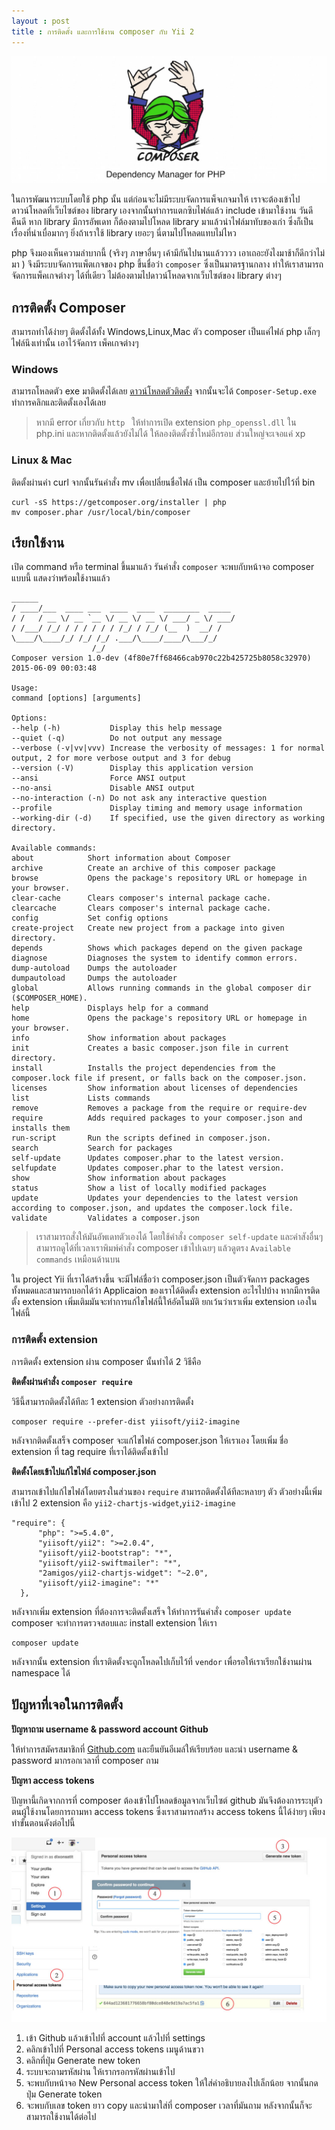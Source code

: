 ```yaml
---
layout : post
title : การติดตั้ง และการใช้งาน composer กับ Yii 2
---
```

![](/img/composer.jpg)

ในการพัฒนาระบบโดยใช้ php นั้น แต่ก่อนจะไม่มีระบบจัดการแพ็จเกจมาให้ เราจะต้องเข้าไปดาวน์โหลดที่เว็บไซต์ของ library เองจากนั้นทำการแตกซิบไฟล์แล้ว include เข้ามาใช้งาน วันดีคืนดี หาก library มีการอัพเดท ก็ต้องตามไปโหลด library มาแล้วนำไฟล์มาทับของเก่า ซึ่งก็เป็นเรื่องที่น่าเบื่อมากๆ  ยิ่งถ้าเราใช้ library เยอะๆ นี่ตามไปโหลดแทบไม่ไหว

php จึงมองเห็นความลำบากนี้ (จริงๆ ภาษาอื่นๆ เค้ามีกันไปนานแล้วววว เอาเถอะยังไงมาช้าก็ดีกว่าไม่มา  )
จึงมีระบบจัดการแพ็ตเกจของ php ขึ้นชื่อว่า `composer` ซึ่งเป็นมาตรฐานกลาง ทำให้เราสามารถจัดการแพ็คเกจต่างๆ ได้ที่เดียว ไม่ต้องตามไปดาวน์โหลดจากเว็บไซต์ของ library ต่างๆ

## การติดตั้ง Composer

สามารถทำได้ง่ายๆ ติดตั้งได้ทั้ง Windows,Linux,Mac ตัว composer เป็นแค่ไฟล์ php เล็กๆ ไฟล์นึงเท่านั้น เอาไว้จัดการ เพ็คเกจต่างๆ

### Windows
สามารถโหลดตัว exe มาติดตั้งได้เลย [ดาวน์โหลดตัวติดตั้ง](https://getcomposer.org/doc/00-intro.md#installation-windows) จากนั้นจะได้ `Composer-Setup.exe` ทำการคลิกและติดตั้งเองได้เลย

> หากมี error เกี่ยวกับ `http ` ให้ทำการเปิด extension `php_openssl.dll` ใน php.ini และหากติดตั้งแล้วยังไม่ได้ ให้ลองติดตั้งซ้ำใหม่อีกรอบ ส่วนใหญ่จะเจอแค่ xp

### Linux & Mac

ติดตั้งผ่านคำ curl จากนั้นรันคำสั่ง mv เพื่อเปลี่ยนชื่อไฟล์ เป็น composer และย้ายไปไว้ที่ bin

```
curl -sS https://getcomposer.org/installer | php
mv composer.phar /usr/local/bin/composer
```

## เรียกใช้งาน
เปิด command หรือ terminal  ขึ้นมาแล้ว รันคำสั่ง `composer` จะพบกับหน้าจอ composer แบบนี้ แสดงว่าพร้อมใช้งานแล้ว

```
______
/ ____/___  ____ ___  ____  ____  ________  _____
/ /   / __ \/ __ `__ \/ __ \/ __ \/ ___/ _ \/ ___/
/ /___/ /_/ / / / / / / /_/ / /_/ (__  )  __/ /
\____/\____/_/ /_/ /_/ .___/\____/____/\___/_/
                  /_/
Composer version 1.0-dev (4f80e7ff68466cab970c22b425725b8058c32970) 2015-06-09 00:03:48

Usage:
command [options] [arguments]

Options:
--help (-h)           Display this help message
--quiet (-q)          Do not output any message
--verbose (-v|vv|vvv) Increase the verbosity of messages: 1 for normal output, 2 for more verbose output and 3 for debug
--version (-V)        Display this application version
--ansi                Force ANSI output
--no-ansi             Disable ANSI output
--no-interaction (-n) Do not ask any interactive question
--profile             Display timing and memory usage information
--working-dir (-d)    If specified, use the given directory as working directory.

Available commands:
about            Short information about Composer
archive          Create an archive of this composer package
browse           Opens the package's repository URL or homepage in your browser.
clear-cache      Clears composer's internal package cache.
clearcache       Clears composer's internal package cache.
config           Set config options
create-project   Create new project from a package into given directory.
depends          Shows which packages depend on the given package
diagnose         Diagnoses the system to identify common errors.
dump-autoload    Dumps the autoloader
dumpautoload     Dumps the autoloader
global           Allows running commands in the global composer dir ($COMPOSER_HOME).
help             Displays help for a command
home             Opens the package's repository URL or homepage in your browser.
info             Show information about packages
init             Creates a basic composer.json file in current directory.
install          Installs the project dependencies from the composer.lock file if present, or falls back on the composer.json.
licenses         Show information about licenses of dependencies
list             Lists commands
remove           Removes a package from the require or require-dev
require          Adds required packages to your composer.json and installs them
run-script       Run the scripts defined in composer.json.
search           Search for packages
self-update      Updates composer.phar to the latest version.
selfupdate       Updates composer.phar to the latest version.
show             Show information about packages
status           Show a list of locally modified packages
update           Updates your dependencies to the latest version according to composer.json, and updates the composer.lock file.
validate         Validates a composer.json
```

> เราสามารถสั่งให้มันอัพเดทตัวเองได้  โดยใช้คำสั่ง `composer self-update` และคำสังอื่นๆ สามารถดูได้ที่เวลาเราพิมพ์คำสั่ง composer เข้าไปเฉยๆ แล้วดูตรง `Available commands` เหมือนด้านบน

ใน project Yii ที่เราได้สร้างขึ้น จะมีไฟล์ชื่อว่า composer.json เป็นตัวจัดการ packages ทั้งหมดและสามารถบอกได้ว่า Applicaion  ของเราได้ติดตั้ง extension อะไรไปบ้าง หากมีการติดตั้ง extension เพิ่มเติมมันจะทำการแก้ไขไฟล์นี้ให้อัตโนมัติ ยกเว้นว่าเราเพิ่ม extension เองในไฟล์นี้

### การติดตั้ง extension
การติดตั้ง extension ผ่าน composer นั้นทำได้ 2 วิธีคือ

**ติดตั้งผ่านคำสั่ง `composer require`**

วิธีนี้สามารถติดตั้งได้ทีละ 1 extension ตัวอย่างการติดตั้ง

```
composer require --prefer-dist yiisoft/yii2-imagine
```
หลังจากติดตั้งเสร็จ composer จะแก้ไขไฟล์ composer.json ให้เราเอง โดยเพิ่ม ชื่อ extension ที่ tag require ที่เราได้ติดตั้งเข้าไป

**ติดตั้งโดยเข้าไปแก้ไขไฟล์ composer.json**

 สามารถเข้าไปแก้ไขไฟล์โดยตรงในส่วนของ `require` สามารถติดตั้งได้ทีละหลายๆ ตัว ตัวอย่างนี้เพิ่มเข้าไป 2 extension คือ `yii2-chartjs-widget`,`yii2-imagine`

```
"require": {
      "php": ">=5.4.0",
      "yiisoft/yii2": ">=2.0.4",
      "yiisoft/yii2-bootstrap": "*",
      "yiisoft/yii2-swiftmailer": "*",
      "2amigos/yii2-chartjs-widget": "~2.0",
      "yiisoft/yii2-imagine": "*"
  },
```
หลังจากเพิ่ม extension ที่ต้องการจะติดตั้งเสร็จ ให้ทำการรันคำสั่ง `composer update` composer จะทำการตรวจสอบและ install extension ให้เรา

```
composer update
```

หลังจากนั้น extension ที่เราติดตั้งจะถูกโหลดไปเก็บไว้ที่ `vendor` เพื่อรอให้เราเรียกใช้งานผ่าน namespace ได้

## ปัญหาที่เจอในการติดตั้ง

**ปัญหาถาม username  & password account Github**

ให้ทำการสมัครสมาชิกที่ [Github.com](https://github.com/) และยืนยันอีเมล์ให้เรียบร้อย และนำ username & password มากรอกเวลาที่ composer  ถาม

**ปัญหา access tokens**

ปัญหานี้เกิดจากการที่ composer ต้องเข้าไปโหลดข้อมูลจากเว็บไซต์ github มันจึงต้องการระบุตัวตนผู้ใช้งานโดยการถามหา access tokens  ซึ่งเราสามารถสร้าง access tokens นี้ได้ง่ายๆ เพียงทำขั้นตอนดังต่อไปนี้

![](/img/access-token.jpg)

1. เข้า Github แล้วเข้าไปที่ account แล้วไปที่ settings
2. คลิกเข้าไปที่ Personal access tokens เมนูด้านขวา
3. คลิกที่ปุ่ม Generate new token
4. ระบบจะถามรหัสผ่าน ให้เรากรอกรหัสผ่านเข้าไป
5. จะพบกับหน้าจอ New Personal access token ให้ใส่คำอธิบายลงไปเล็กน้อย จากนั้นกดปุ่ม Generate token
6. จะพบกับเลข token ยาว copy และนำมาใส่ที่ composer เวลาที่มันถาม หลังจากนั้นก็จะสามารถใช้งานได้ต่อไป
